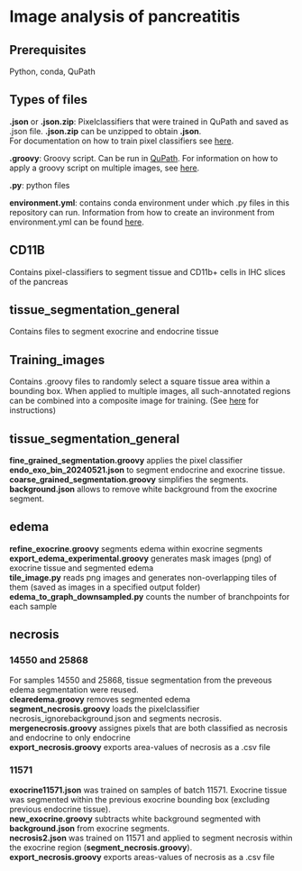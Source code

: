 # Image analysis of pancreatitis 
## Prerequisites
Python, conda, QuPath

## Types of files
**.json** or **.json.zip**: Pixelclassifiers that were trained in QuPath and saved as .json file. **.json.zip** can be unzipped to obtain **.json**.  
For documentation on how to train pixel classifiers see [here](https://qupath.readthedocs.io/en/stable/docs/tutorials/pixel_classification.html).  

**.groovy**: Groovy script. Can be run in [QuPath](https://qupath.readthedocs.io/en/stable/docs/scripting/workflows_to_scripts.html). For information on how to apply a groovy script on multiple images, see [here](https://qupath.readthedocs.io/en/stable/docs/scripting/workflows_to_scripts.html#running-a-script-for-multiple-images).  

**.py**: python files  

**environment.yml**: contains conda environment under which .py files in this repository can run. Information from how to create an invironment from environment.yml can be found [here](https://docs.conda.io/projects/conda/en/latest/user-guide/tasks/manage-environments.html#creating-an-environment-from-an-environment-yml-file).  

## CD11B
Contains pixel-classifiers to segment tissue and CD11b+ cells in IHC slices of the pancreas 

## tissue_segmentation_general
Contains files to segment exocrine and endocrine tissue 

## Training_images 
Contains .groovy files to randomly select a square tissue area within a bounding box. When applied to multiple images, all such-annotated regions can be combined into a composite image for training. 
(See [here](https://qupath.readthedocs.io/en/stable/docs/tutorials/pixel_classification.html#create-a-training-image) for instructions)

## tissue_segmentation_general
**fine_grained_segmentation.groovy** applies the pixel classifier **endo_exo_bin_20240521.json** to segment endocrine and exocrine tissue. 
**coarse_grained_segmentation.groovy** simplifies the segments.  
**background.json** allows to remove white background from the exocrine segment. 


## edema 
**refine_exocrine.groovy** segments edema within exocrine segments  
**export_edema_experimental.groovy** generates mask images (png) of exocrine tissue and segmented edema  
**tile_image.py** reads png images and generates non-overlapping tiles of them (saved as images in a specified output folder)  
**edema_to_graph_downsampled.py** counts the number of branchpoints for each sample 

## necrosis 
### 14550 and 25868
For samples 14550 and 25868, tissue segmentation from the preveous edema segmentation were reused.  
**clearedema.groovy** removes segmented edema  
**segment_necrosis.groovy** loads the pixelclassifier necrosis_ignorebackground.json and segments necrosis.  
**mergenecrosis.groovy** assignes pixels that are both classified as necrosis and endocrine to only endocrine  
**export_necrosis.groovy** exports area-values of necrosis as a .csv file  

### 11571
**exocrine11571.json** was trained on samples of batch 11571. Exocrine tissue was segmented within the previous exocrine bounding box (excluding previous endocrine tissue).  
**new_exocrine.groovy** subtracts white background segmented with **background.json** from exocrine segments.  
**necrosis2.json** was trained on 11571 and applied to segment necrosis within the exocrine region (**segment_necrosis.groovy**).  
**export_necrosis.groovy** exports areas-values of necrosis as a .csv file  
